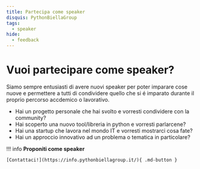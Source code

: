 ```yaml
---
title: Partecipa come speaker
disquis: PythonBiellaGroup
tags:
  - speaker
hide:
  - feedback
---
```


# Vuoi partecipare come speaker?

Siamo sempre entusiasti di avere nuovi speaker per poter imparare cose nuove e permettere a tutti di condividere quello che si é imparato durante il proprio percorso accdemico o lavorativo.

- Hai un progetto personale che hai svolto e vorresti condividere con la community?
- Hai scoperto una nuovo tool/libreria in python e vorresti parlarcene?
- Hai una startup che lavora nel mondo IT e vorresti mostrarci cosa fate?
- Hai un approccio innovativo ad un problema o tematica in particolare?

!!! info
**Proponiti come speaker**

    [Contattaci!](https://info.pythonbiellagroup.it/){ .md-button }
